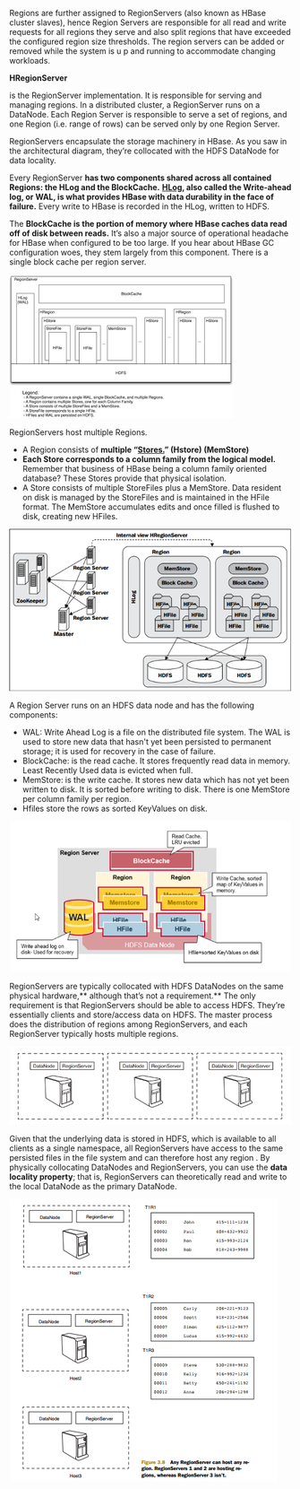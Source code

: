 Regions are further assigned to RegionServers \(also known as HBase cluster slaves\), hence Region Servers are responsible for all read and write requests for all regions they serve and also split regions that have exceeded the configured region size thresholds. The region servers can be added or removed while the system is u p and running to accommodate changing workloads.

**HRegionServer**

is the RegionServer implementation. It is responsible for serving and managing regions. In a distributed cluster, a RegionServer runs on a DataNode. Each Region Server is responsible to serve a set of regions, and one Region \(i.e. range of rows\) can be served only by one Region Server.

RegionServers encapsulate the storage machinery in HBase. As you saw in the architectural diagram, they’re collocated with the HDFS DataNode for data locality.

Every RegionServer **has two components shared across all contained Regions: the HLog and the BlockCache.** [**HLog**](/hbase-architecture/region-servers/hlog.md)**, also called the Write-ahead log, or WAL, is what provides HBase with data durability in the face of failure.** Every write to HBase is recorded in the HLog, written to HDFS.

The **BlockCache is the portion of memory where HBase caches data read off of disk between reads.** It’s also a major source of operational headache for HBase when configured to be too large. If you hear about HBase GC configuration woes, they stem largely from this component. There is a single block cache per region server.

![](/images/regionserver.png)

RegionServers host multiple Regions.

* A Region consists of **multiple “**[**Stores.**](/hbase-architecture/region-servers/storehstore-or-memstore.md)**” \(Hstore\) \(MemStore\)**
* **Each Store corresponds to a column family from the logical model.** Remember that business of HBase being a column family oriented database? These Stores provide that physical isolation. 
* A Store consists of multiple StoreFiles plus a MemStore. Data resident on disk is managed by the StoreFiles and is maintained in the HFile format. The MemStore accumulates edits and once filled is flushed to disk, creating new HFiles.

![](/images/region_server_inernal.png)

A Region Server runs on an HDFS data node and has the following components:

* WAL: Write Ahead Log is a file on the distributed file system. The WAL is used to store new data that hasn't yet been persisted to permanent storage; it is used for recovery in the case of failure.
* BlockCache: is the read cache. It stores frequently read data in  memory. Least Recently Used data is evicted when full.
* MemStore: is the write cache. It stores new data which has not yet been written to disk. It is sorted before writing to disk. There is one MemStore per column family per region.
* Hfiles store the rows as sorted KeyValues on disk.

![](/assets/import.png)

RegionServers are typically collocated with HDFS DataNodes  on the same physical hardware,** although that’s not a requirement.** The only requirement is that RegionServers should be able to access HDFS. They’re essentially clients and store/access data on HDFS. The master process does the distribution of regions among RegionServers, and each RegionServer typically hosts multiple regions.

![](/assets/RegionServersDataNodes.png)





Given that the underlying data is stored in HDFS, which is available to all clients as
 a single namespace, all RegionServers have access to the same persisted files in the file
 system and can therefore host any region . By physically collocating DataNodes and RegionServers, you can use the **data locality property**; that is, RegionServers can theoretically read and write to the local DataNode as the primary DataNode.



![](/assets/RegionSDataNodes.png)

